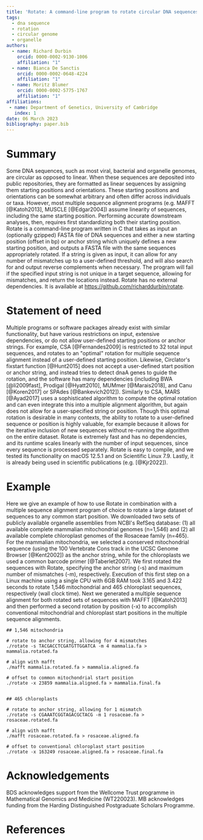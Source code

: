 ```yaml
---
title: 'Rotate: A command-line program to rotate circular DNA sequences to start at a given position or string'
tags:
  - dna sequence
  - rotation
  - circular genome
  - organelle
authors:
  - name: Richard Durbin
    orcid: 0000-0002-9130-1006
    affiliation: "1" 
  - name: Bianca De Sanctis
    orcid: 0000-0002-0648-4224
    affiliation: "1" 
  - name: Moritz Blumer
    orcid: 0000-0002-5775-1767
    affiliation: "1" 
affiliations:
 - name: Department of Genetics, University of Cambridge
   index: 1
date: 06 March 2023
bibliography: paper.bib
---
```


# Summary

Some DNA sequences, such as most viral, bacterial and organelle genomes, are 
circular as opposed to linear. When these sequences are deposited into public 
repositories, they are formatted as linear sequences by assigning them starting 
positions and orientations. These starting positions and orientations can be 
somewhat arbitrary and often differ across individuals or taxa.
However, most multiple sequence alignment programs (e.g. MAFFT [@Katoh2013], 
MUSCLE [@Edgar2004]) assume linearity of sequences, including the same starting 
position. Performing accurate downstream analyses, then, requires first 
standardizing both their starting position. 
Rotate is a command-line program written in C that takes as input an (optionally
gzipped) FASTA file of DNA sequences and either a new starting position (offset 
in bp) or anchor string which uniquely defines a new starting position, and 
outputs a FASTA file with the same sequences appropriately rotated. If a string 
is given as input, it can allow for any number of mismatches up to a 
user-defined threshold, and will also search for and output reverse complements 
when necessary. The program will fail if the specified input string is not 
unique in a target sequence, allowing for mismatches, and return the locations 
instead. Rotate has no external dependencies. It is available at 
<https://github.com/richarddurbin/rotate>.

# Statement of need

Multiple programs or software packages already exist with similar functionality,
but have various restrictions on input, extensive dependencies, or do not allow 
user-defined starting positions or anchor strings. For example, CSA 
[@Fernandes2009] is restricted to 32 total input sequences, and rotates to an 
"optimal" rotation for multiple sequence alignment instead of a user-defined 
starting position.  Likewise, Circlator's fixstart function [@Hunt2015] does not
accept a user-defined start position or anchor string, and instead tries to 
detect dnaA genes to guide the rotation, and the software has many dependencies 
(including BWA [@li2009fast], Prodigal [@Hyatt2010], MUMmer [@Marais2018], and 
Canu [@Koren2017] or SPAdes [@Bankevich2012]). Similarly to CSA, MARS 
[@Ayad2017] uses a sophisticated algorithm to compute the optimal rotation and 
can even integrate this into a multiple alignment algorithm, but again does not 
allow for a user-specified string or position. Though this optimal rotation is 
desirable in many contexts, the ability to rotate to a user-defined sequence or 
position is highly valuable, for example because it allows for the iterative 
inclusion of new sequences without re-running the algorithm on the entire 
dataset. Rotate is extremely fast and has no dependencies, and its runtime 
scales linearly with the number of input sequences, since every sequence is 
processed separately. Rotate is easy to compile, and we tested its functionality
on macOS 12.5.1 and on Scientific Linux 7.9. Lastly, it is already being used in
scientific publications (e.g. [@Kjr2022]).

# Example

Here we give an example of how to use Rotate in combination with a multiple 
sequence alignment program of choice to rotate a large dataset of sequences to 
any common start position. We downloaded two sets of publicly available 
organelle assemblies from NCBI's RefSeq database: (1) all available complete 
mammalian mitochondrial genomes (n=1,546) and (2) all available complete 
chloroplast genomes of the Rosaceae family (n=465). For the mammalian 
mitochondria, we selected a conserved mitochondrial sequence (using the 100 
Vertebrate Cons track in the UCSC Genome Browser [@Kent2002]) as the anchor 
string, while for the chloroplasts we used a common barcode primer 
[@Taberlet2007]. We first rotated the sequences with Rotate, specifying the 
anchor string (-s) and maximum number of mismatches (-m), respectively. 
Execution of this first step on a Linux machine using a single CPU with 6GB RAM
took 3.165 and 3.422 seconds to rotate 1,546 mitochondrial and 465 chloroplast 
sequences, respectively (wall clock time). Next we generated a multiple sequence
alignment for both rotated sets of sequences with MAFFT [@Katoh2013] and then 
performed a second rotation by position (-x) to accomplish conventional 
mitochondrial and chloroplast start positions in the multiple sequence 
alignments. 

    ## 1,546 mitochondria

    # rotate to anchor string, allowing for 4 mismatches
    ./rotate -s TACGACCTCGATGTTGGATCA -m 4 mammalia.fa > mammalia.rotated.fa

    # align with mafft
    ./mafft mammalia.rotated.fa > mammalia.aligned.fa

    # offset to common mitochondrial start position
    ./rotate -x 23859 mammalia.aligned.fa > mammalia.final.fa


    ## 465 chloroplasts

    # rotate to anchor string, allowing for 1 mismatch
    ./rotate -s CGAAATCGGTAGACGCTACG -m 1 rosaceae.fa > rosaceae.rotated.fa

    # align with mafft
    ./mafft rosaceae.rotated.fa > rosaceae.aligned.fa

    # offset to conventional chloroplast start position
    ./rotate -x 163249 rosaceae.aligned.fa > rosaceae.final.fa

# Acknowledgements

BDS acknowledges support from the Wellcome Trust programme in
Mathematical Genomics and Medicine (WT220023). MB acknowledges funding
from the Harding Distinguished Postgraduate Scholars Programme.

# References
